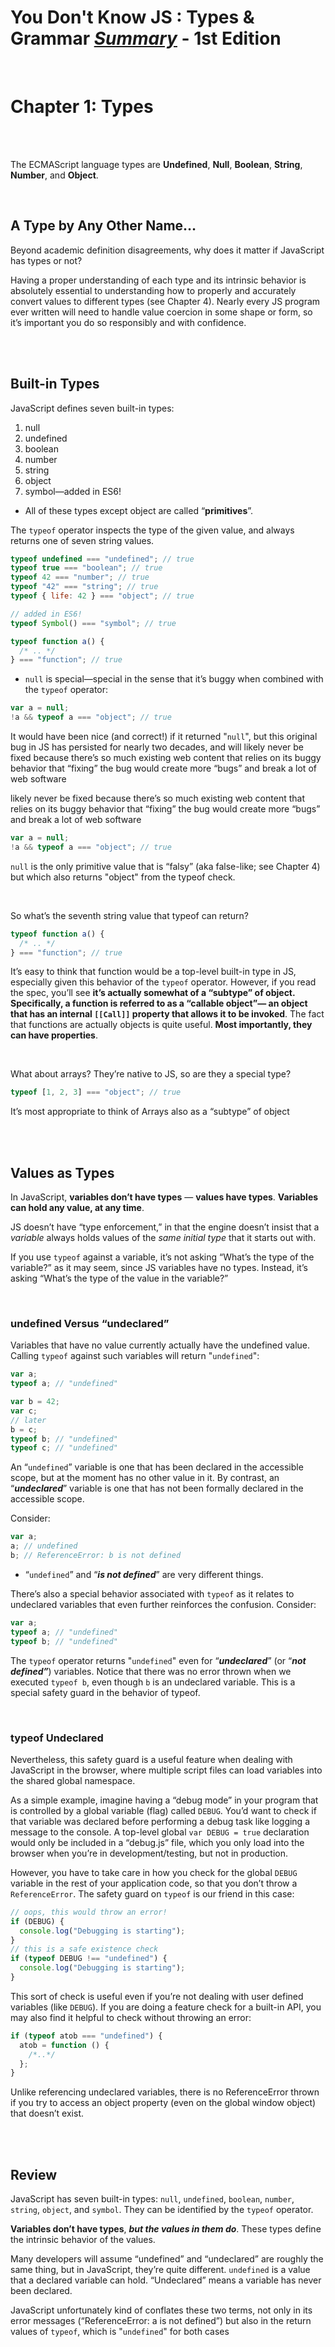 # You Don't Know JS : Types & Grammar <ins>**_Summary_**</ins> - 1st Edition

<br>

# Chapter 1: Types

<br><br>

The ECMAScript language types are **Undefined**, **Null**, **Boolean**, **String**, **Number**, and **Object**.

<br>

## A Type by Any Other Name…

Beyond academic definition disagreements, why does it matter if JavaScript has types or not?

Having a proper understanding of each type and its intrinsic behavior is absolutely essential to understanding how to properly and accurately convert values to different types (see Chapter 4). Nearly every JS program ever written will need to handle value coercion in some shape or form, so it’s important you do so responsibly and
with confidence.

<br><br>

## Built-in Types

JavaScript defines seven built-in types:

1. null
2. undefined
3. boolean
4. number
5. string
6. object
7. symbol—added in ES6!

- All of these types except object are called “**primitives**”.

The `typeof` operator inspects the type of the given value, and always returns one of seven string values.

```js
typeof undefined === "undefined"; // true
typeof true === "boolean"; // true
typeof 42 === "number"; // true
typeof "42" === "string"; // true
typeof { life: 42 } === "object"; // true

// added in ES6!
typeof Symbol() === "symbol"; // true

typeof function a() {
  /* .. */
} === "function"; // true
```

- `null` is special—special in the sense that it’s buggy when combined with the `typeof` operator:

```js
var a = null;
!a && typeof a === "object"; // true
```

It would have been nice (and correct!) if it returned "`null`", but this original bug in JS has persisted for nearly two decades, and will likely never be fixed because there’s so much existing web content that relies on its buggy behavior that “fixing” the bug would create more “bugs” and break a lot of web software

likely never be fixed because there’s so much existing web content that relies on its buggy behavior that “fixing” the bug would create more “bugs” and break a lot of web software

```js
var a = null;
!a && typeof a === "object"; // true
```

`null` is the only primitive value that is “falsy” (aka false-like; see Chapter 4) but which also returns "object" from the typeof check.

<br>

So what’s the seventh string value that typeof can return?

```js
typeof function a() {
  /* .. */
} === "function"; // true
```

It’s easy to think that function would be a top-level built-in type in JS, especially given this behavior of the `typeof` operator. However, if you read the spec, you’ll see **it’s actually somewhat of a “subtype” of object. Specifically, a function is referred to as a “callable object”— an object that has an internal `[[Call]]` property that allows it to be invoked**. The fact that functions are actually objects is quite useful. **Most importantly, they can have properties**.

<br>

What about arrays? They’re native to JS, so are they a special type?

```js
typeof [1, 2, 3] === "object"; // true
```

It’s most appropriate to think of Arrays also as a “subtype” of object

<br><br>

## Values as Types

In JavaScript, **variables don’t have types** — **values have types**. **Variables can hold any value, at any time**.

JS doesn’t have “type enforcement,” in that the engine doesn’t insist that a _variable_ always holds values of the _same initial type_ that it starts out with.

If you use `typeof` against a variable, it’s not asking “What’s the type of the variable?” as it may seem, since JS variables have no types. Instead, it’s asking “What’s the type of the value in the variable?”

<br>

### undefined Versus “undeclared”

Variables that have no value currently actually have the undefined value. Calling `typeof` against such variables will return "`undefined`":

```js
var a;
typeof a; // "undefined"

var b = 42;
var c;
// later
b = c;
typeof b; // "undefined"
typeof c; // "undefined"
```

An “`undefined`” variable is one that has been declared in the accessible scope, but at the moment has no other value in it. By contrast, an “**_undeclared_**” variable is one that has not been formally declared in the accessible scope.

Consider:

```js
var a;
a; // undefined
b; // ReferenceError: b is not defined
```

- “`undefined`” and “**_is not defined_**” are very different things.

There’s also a special behavior associated with `typeof` as it relates to undeclared variables that even further reinforces the confusion. Consider:

```js
var a;
typeof a; // "undefined"
typeof b; // "undefined"
```

The `typeof` operator returns "`undefined`" even for “**_undeclared_**” (or “**_not defined”_**) variables. Notice that there was no error thrown when we executed `typeof b`, even though `b` is an undeclared variable. This is a special safety guard in the behavior of typeof.

<br>

### typeof Undeclared

Nevertheless, this safety guard is a useful feature when dealing with JavaScript in the browser, where multiple script files can load variables into the shared global namespace.

As a simple example, imagine having a “debug mode” in your program that is controlled by a global variable (flag) called `DEBUG`. You’d want to check if that variable was declared before performing a debug task like logging a message to the console. A top-level global `var DEBUG = true` declaration would only be included in a “debug.js” file, which you only load into the browser when you’re in development/testing, but not in production.

However, you have to take care in how you check for the global `DEBUG` variable in the rest of your application code, so that you don’t throw a `ReferenceError`. The safety guard on `typeof` is our friend in this case:

```js
// oops, this would throw an error!
if (DEBUG) {
  console.log("Debugging is starting");
}
// this is a safe existence check
if (typeof DEBUG !== "undefined") {
  console.log("Debugging is starting");
}
```

This sort of check is useful even if you’re not dealing with user defined variables (like `DEBUG`). If you are doing a feature check for a built-in API, you may also find it helpful to check without throwing an error:

```js
if (typeof atob === "undefined") {
  atob = function () {
    /*..*/
  };
}
```

Unlike referencing undeclared variables, there is no ReferenceError thrown if you try to access an object property (even on the global window object) that doesn’t exist.

<br><br>

## Review

JavaScript has seven built-in types: `null`, `undefined`, `boolean`, `number`, `string`, `object`, and `symbol`. They can be identified by the `typeof` operator.

**Variables don’t have types**, **_but the values in them do_**. These types define the intrinsic behavior of the values.

Many developers will assume “undefined” and “undeclared” are roughly the same thing, but in JavaScript, they’re quite different.
`undefined` is a value that a declared variable can hold. “Undeclared” means a variable has never been declared.

JavaScript unfortunately kind of conflates these two terms, not only in its error messages (“ReferenceError: a is not defined”) but also in the return values of `typeof`, which is "`undefined`" for both cases
